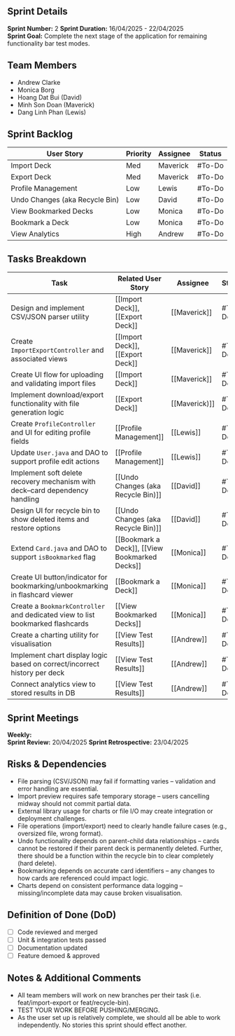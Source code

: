 
## Sprint Details
**Sprint Number:** 2
**Sprint Duration:** 16/04/2025 - 22/04/2025  
**Sprint Goal:** Complete the next stage of the application for remaining functionality bar test modes. 

## Team Members
- Andrew Clarke  
- Monica Borg  
- Hoang Dat Bui (David)
- Minh Son Doan (Maverick)
- Dang Linh Phan (Lewis)

## Sprint Backlog
| User Story | Priority | Assignee | Status |
|------------|----------|----------|---------|
| Import Deck | Med | Maverick | #To-Do |
| Export Deck | Med | Maverick | #To-Do |
| Profile Management | Low | Lewis | #To-Do |
| Undo Changes (aka Recycle Bin) | Low | David | #To-Do |
| View Bookmarked Decks | Low | Monica | #To-Do |
| Bookmark a Deck | Low | Monica | #To-Do |
| View Analytics | High | Andrew | #To-Do |

## Tasks Breakdown
| Task | Related User Story | Assignee | Status |
|------|--------------------|----------|---------|
| Design and implement CSV/JSON parser utility | [[Import Deck]], [[Export Deck]] | [[Maverick]] | #To-Do |
| Create `ImportExportController` and associated views | [[Import Deck]], [[Export Deck]] | [[Maverick]] | #To-Do |
| Create UI flow for uploading and validating import files | [[Import Deck]] | [[Maverick]] | #To-Do |
| Implement download/export functionality with file generation logic | [[Export Deck]] | [[Maverick)]] | #To-Do |
| Create `ProfileController` and UI for editing profile fields | [[Profile Management]] | [[Lewis]] | #To-Do |
| Update `User.java` and DAO to support profile edit actions | [[Profile Management]] | [[Lewis]] | #To-Do |
| Implement soft delete recovery mechanism with deck–card dependency handling | [[Undo Changes (aka Recycle Bin)]] | [[David]] | #To-Do |
| Design UI for recycle bin to show deleted items and restore options | [[Undo Changes (aka Recycle Bin)]] | [[David]] | #To-Do |
| Extend `Card.java` and DAO to support `isBookmarked` flag | [[Bookmark a Deck]], [[View Bookmarked Decks]] | [[Monica]] | #To-Do |
| Create UI button/indicator for bookmarking/unbookmarking in flashcard viewer | [[Bookmark a Deck]] | [[Monica]] | #To-Do |
| Create a `BookmarkController` and dedicated view to list bookmarked flashcards | [[View Bookmarked Decks]] | [[Monica]] | #To-Do |
| Create a charting utility for visualisation | [[View Test Results]] | [[Andrew]] | #To-Do |
| Implement chart display logic based on correct/incorrect history per deck | [[View Test Results]] | [[Andrew]] | #To-Do |
| Connect analytics view to stored results in DB | [[View Test Results]] | [[Andrew]] | #To-Do |


## Sprint Meetings
**Weekly:** <!-- Time & Recurring Schedule -->  
**Sprint Review:** 20/04/2025 
**Sprint Retrospective:** 23/04/2025  

## Risks & Dependencies
- File parsing (CSV/JSON) may fail if formatting varies – validation and error handling are essential.  
- Import preview requires safe temporary storage – users cancelling midway should not commit partial data.  
- External library usage for charts or file I/O may create integration or deployment challenges.  
- File operations (import/export) need to clearly handle failure cases (e.g., oversized file, wrong format).  
- Undo functionality depends on parent-child data relationships – cards cannot be restored if their parent deck is permanently deleted. Further, there should be a function within the recycle bin to clear completely (hard delete). 
- Bookmarking depends on accurate card identifiers – any changes to how cards are referenced could impact logic.  
- Charts depend on consistent performance data logging – missing/incomplete data may cause broken visualisation.

## Definition of Done (DoD)
- [ ] Code reviewed and merged
- [ ] Unit & integration tests passed
- [ ] Documentation updated
- [ ] Feature demoed & approved

## Notes & Additional Comments
- All team members will work on new branches per their task (i.e. feat/import-export or feat/recycle-bin).
- TEST YOUR WORK BEFORE PUSHING/MERGING.
- As the user set up is relatively complete, we should all be able to work independently. No stories this sprint should effect another. 
